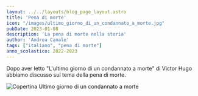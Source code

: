 ```yaml
---
layout: ../../layouts/blog_page_layout.astro
title: 'Pena di morte'
icon: "/images/ultimo_giorno_di_un_condannato_a_morte.jpg"
pubDate: 2023-01-08
description: 'La pena di morte nella storia'
author: 'Andrea Canale'
tags: ["italiano", "pena di morte"]
anno_scolastico: 2022-2023
---
```


Dopo aver letto "L'ultimo giorno di un condannato a morte" di Victor Hugo abbiamo discusso sul tema della pena di morte.

<img src="/Portfolio_New/images/ultimo_giorno_di_un_condannato_a_morte.jpg" alt="Copertina Ultimo giorno di un condannato a morte" />

